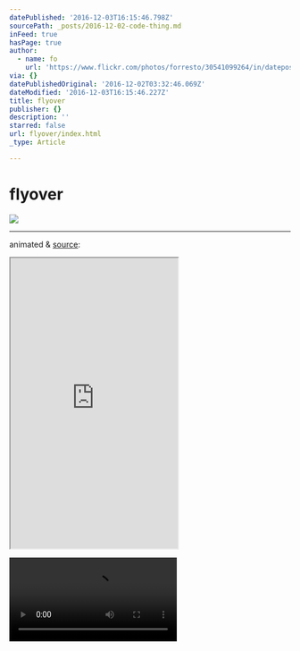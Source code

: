 ```yaml
---
datePublished: '2016-12-03T16:15:46.798Z'
sourcePath: _posts/2016-12-02-code-thing.md
inFeed: true
hasPage: true
author:
  - name: fo
    url: 'https://www.flickr.com/photos/forresto/30541099264/in/dateposted/'
via: {}
datePublishedOriginal: '2016-12-02T03:32:46.069Z'
dateModified: '2016-12-03T16:15:46.227Z'
title: flyover
publisher: {}
description: ''
starred: false
url: flyover/index.html
_type: Article

---
```

# flyover
![](https://the-grid-user-content.s3-us-west-2.amazonaws.com/e1a15397-43e2-4d10-bb9a-ed2d4b220322.png)

---

animated & [source][0]:

<iframe src="https://the-grid.github.io/ed-userhtml/?g=eJytVutP4kAQ_85fsV8MW1uwrY_zrujFBwjJnRr1omiMqbCWQmm5tijkwv9-M7vbFxS9xCNhuzvzm8fOq21EvdCdxIeVVzskx2caObn4dX6jkRZsz646p2J9ktR2s3PWhudPZFx37ptifWof_WjB9vLopHMOgred05u2Ru6fLlqt6ybgbd8d2zHTSM_2X-0InoEfs1mskX5ov2kEnAg87y7ZdK1KhesgB-SLqcNJGE6PYB_2DwKzRczEM9w_Ap-7CwhjGw7SLTgmeCr4KjEU5MMNgJnAtsiOJPJrIQcBoBnIyZWAWjOAtg-0LEA5E6k8AI7RdnUQeXRP14ihb2jk6-6GUpWyK8x9XTBbq3LbUk4GDPh6eurKk4gxHPpBbzpmflzvhQyi3_QYnmhVAKp49xTyHPTndXsyYX7_ZOB6fSpASqqvHsVzj9XH9uzW7ccD9MzQ9Q10RiYTSBLqsPhE0GjV7FdzSt6kLA9TRh4w1xmgApHGTGf9xfW8a7QMzOOzHCOKw2DEElYLWVhLsH-Z-r3YDXyqkD8VQrCwHY04M_jPNeJqZKiRSRDd8bWrkZC98MXANZp6MdRnHEzu-Ap8EJxboCjv0hXrxRSSoqfFLjxX8sCii5hq5L4EIaEOEFwson1uWrKf0rrcs4BFGgec-R2gDb77BrtD3FnE4dIZRFVdYNdqrrg1gQsDwiGbWSmCYlk3lkDM1yK6ApHc5Jk5rn9pxwOqFBnj4JXdBFQntbR_NrEdnfkS0HN9BIr2UHPgnRKw1IopW9JcrhWBcgAUVC-hRT7EFRbwl9nGSfKYZgajNuTtLYoCtklWTAubXkTcgJAPRVYMiPtQpMWwyEyMhgylqkOemGGSGGm2PplGA0qXqhV_WLEjbt1MS9KwJDM5p17jj3uO2RxlnptrPDfBp5Hw3ATHRsJzQMzznpvc8xH3fJS5RnjnAHCGZSMjvVRWEoXjaF6C6mYo7DJAcZUqoTDVH_RHSDgSFBBNpm1BoiskuomEISW65RLr50U5gnc296iWf7dxiwVK9vpTVnWtNExJeX9spERWVjyPXEGWR-Z92fftqp-w-75s3q76Cbvqf7X773Fetfu-bM8LIrYu-fkhVOxoMRBKqvHjZBeqMVW9SEdGPA39pUmyUKiSm4R5hFVZwNtUfrOtvlBD9nvKoviI84HcCu0xoxLOVWZfJ5SeArHuB28gDJ9Quq5jm-7CupFMhkwCWzs3SqRX-FrHeOWcwmNjS366_gUrSP30" height="520" style=""></iframe>

![](https://the-grid-user-content.s3-us-west-2.amazonaws.com/0f5a1680-0818-4eae-a8a7-e758a2461511.mp4)

[0]: http://jsbin.com/nuhozo/edit?js,output